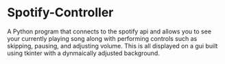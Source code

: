 # Spotify-Controller

A Python program that connects to the spotify api and allows you to see your currently playing song along with performing controls such as skipping, pausing, and adjusting volume. This is all displayed on a gui built using tkinter with a dynmaically adjusted background.
